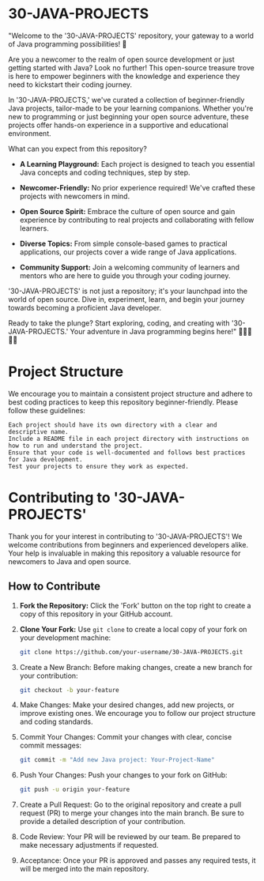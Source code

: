 # 30-JAVA-PROJECTS
"Welcome to the '30-JAVA-PROJECTS' repository, your gateway to a world of Java programming possibilities! 🚀

Are you a newcomer to the realm of open source development or just getting started with Java? Look no further! This open-source treasure trove is here to empower beginners with the knowledge and experience they need to kickstart their coding journey.

In '30-JAVA-PROJECTS,' we've curated a collection of beginner-friendly Java projects, tailor-made to be your learning companions. Whether you're new to programming or just beginning your open source adventure, these projects offer hands-on experience in a supportive and educational environment.

What can you expect from this repository?
- **A Learning Playground:** Each project is designed to teach you essential Java concepts and coding techniques, step by step.

- **Newcomer-Friendly:** No prior experience required! We've crafted these projects with newcomers in mind.

- **Open Source Spirit:** Embrace the culture of open source and gain experience by contributing to real projects and collaborating with fellow learners.

- **Diverse Topics:** From simple console-based games to practical applications, our projects cover a wide range of Java applications.

- **Community Support:** Join a welcoming community of learners and mentors who are here to guide you through your coding journey.

'30-JAVA-PROJECTS' is not just a repository; it's your launchpad into the world of open source. Dive in, experiment, learn, and begin your journey towards becoming a proficient Java developer.

Ready to take the plunge? Start exploring, coding, and creating with '30-JAVA-PROJECTS.' Your adventure in Java programming begins here!" 🌟👩‍💻👨‍💻

# Project Structure

We encourage you to maintain a consistent project structure and adhere to best coding practices to keep this repository beginner-friendly. Please follow these guidelines:

    Each project should have its own directory with a clear and descriptive name.
    Include a README file in each project directory with instructions on how to run and understand the project.
    Ensure that your code is well-documented and follows best practices for Java development.
    Test your projects to ensure they work as expected.
# Contributing to '30-JAVA-PROJECTS'

Thank you for your interest in contributing to '30-JAVA-PROJECTS'! We welcome contributions from beginners and experienced developers alike. Your help is invaluable in making this repository a valuable resource for newcomers to Java and open source.

## How to Contribute

1. **Fork the Repository:** Click the 'Fork' button on the top right to create a copy of this repository in your GitHub account.

2. **Clone Your Fork:** Use `git clone` to create a local copy of your fork on your development machine:
   ```bash
   git clone https://github.com/your-username/30-JAVA-PROJECTS.git
3. Create a New Branch: Before making changes, create a new branch for your contribution:
   ```bash 
   git checkout -b your-feature
4. Make Changes: Make your desired changes, add new projects, or improve existing ones. We encourage you to follow our project structure and coding standards.

5. Commit Your Changes: Commit your changes with clear, concise commit messages:
   ```bash
   git commit -m "Add new Java project: Your-Project-Name"
6. Push Your Changes: Push your changes to your fork on GitHub:
   ```bash
   git push -u origin your-feature
7. Create a Pull Request: Go to the original repository and create a pull request (PR) to merge your changes into the main branch. Be sure to provide a detailed description of        your contribution.

8. Code Review: Your PR will be reviewed by our team. Be prepared to make necessary adjustments if requested.

9. Acceptance: Once your PR is approved and passes any required tests, it will be merged into the main repository.
